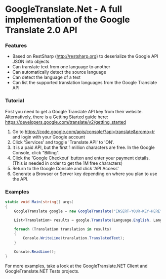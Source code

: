 # GoogleTranslate.Net - A full implementation of the Google Translate 2.0 API

### Features

* Based on RestSharp (http://restsharp.org) to deserialize the Google API JSON into objects
* Can translate text from one language to another
* Can automatically detect the source language
* Can detect the language of a text
* Can list the supported translation languages from the Google Translate API

### Tutorial

First you need to get a Google Translate API key from their website.
Alternatively, there is a Getting Started guide here: https://developers.google.com/translate/v2/getting_started

1. Go to https://code.google.com/apis/console/?api=translate&promo=tr and login with your Google account
2. Click 'Services' and toggle 'Translate API' to 'ON'.
3. It is a paid API, but the first 1 million characters are free. In the Google Console, click "Billing".
4. Click the 'Google Checkout' button and enter your payment details. (This is needed in order to get the 1M free characters)
5. Return to the Google Console and click 'API Access'
6. Generate a Browser or Server key depending on where you plan to use the API.

### Examples

```csharp
static void Main(string[] args)
{
    GoogleTranslate google = new GoogleTranslate("INSERT-YOUR-KEY-HERE");

    List<Translation> results = google.Translate(Language.English, Language.German, "Hello there.", "How are you?", "Multiple texts are allowed!");

    foreach (Translation translation in results)
    {
        Console.WriteLine(translation.TranslatedText);
    }

    Console.ReadLine();
}
```

For more examples, take a look at the GoogleTranslate.NET Client and GoogleTranslate.NET Tests projects.